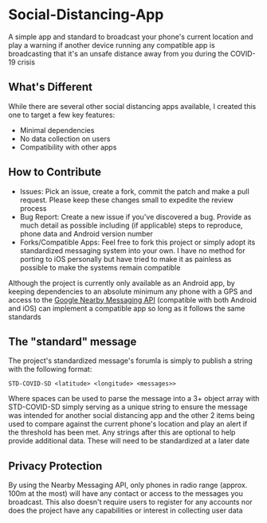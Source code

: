 # Social-Distancing-App
A simple app and standard to broadcast your phone's current location and play a warning if another device running any compatible app is broadcasting that it's an unsafe distance away from you during the COVID-19 crisis


## What's Different
 While there are several other social distancing apps available, I created this one to target a few key features:
  - Minimal dependencies
  - No data collection on users
  - Compatibility with other apps

## How to Contribute
 - Issues: Pick an issue, create a fork, commit the patch and make a pull request. Please keep these changes small to expedite the review process
 - Bug Report: Create a new issue if you've discovered a bug. Provide as much detail as possible including (if applicable) steps to reproduce, phone data and Android version number
 - Forks/Compatible Apps: Feel free to fork this project or simply adopt its standardized messaging system into your own. I have no method for porting to iOS personally but have tried to make it as painless as possible to make the systems remain compatible
  
  Although the project is currently only available as an Android app, by keeping dependencies to an absolute minimum any phone with a GPS and access to the [Google Nearby Messaging API](https://developers.google.com/nearby/messages/overview) (compatible with both Android and iOS) can implement a compatible app so long as it follows the same standards
 
 ## The "standard" message
  The project's standardized message's forumla is simply to publish a string with the following format: 
  
  ```STD-COVID-SD <latitude> <longitude> <messages>>```
  
  Where spaces can be used to parse the message into a 3+ object array with STD-COVID-SD simply serving as a unique string to ensure the message was intended for another social distancing app and the other 2 items being used to compare against the current phone's location and play an alert if the threshold has been met. Any strings after this are optional to help provide additional data. These will need to be standardized at a later date


## Privacy Protection
 By using the Nearby Messaging API, only phones in radio range (approx. 100m at the most) will have any contact or access to the messages you broadcast. This also doesn't require users to register for any accounts nor does the project have any capabilities or interest in collecting user data
